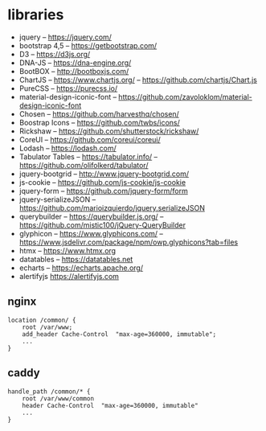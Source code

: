 # libraries

* jquery – https://jquery.com/
* bootstrap 4,5 – https://getbootstrap.com/
* D3 – https://d3js.org/
* DNA-JS – https://dna-engine.org/
* BootBOX – http://bootboxjs.com/
* ChartJS – https://www.chartjs.org/ – https://github.com/chartjs/Chart.js
* PureCSS – https://purecss.io/
* material-design-iconic-font – https://github.com/zavoloklom/material-design-iconic-font
* Chosen – https://github.com/harvesthq/chosen/
* Boostrap Icons – https://github.com/twbs/icons/
* Rickshaw – https://github.com/shutterstock/rickshaw/
* CoreUI – https://github.com/coreui/coreui/
* Lodash – https://lodash.com/
* Tabulator Tables – https://tabulator.info/ – https://github.com/olifolkerd/tabulator/
* jquery-bootgrid – http://www.jquery-bootgrid.com/ 
* js-cookie – https://github.com/js-cookie/js-cookie 
* jquery-form – https://github.com/jquery-form/form
* jquery-serializeJSON – https://github.com/marioizquierdo/jquery.serializeJSON
* querybuilder – https://querybuilder.js.org/ – https://github.com/mistic100/jQuery-QueryBuilder
* glyphicon – https://www.glyphicons.com/ – https://www.jsdelivr.com/package/npm/owp.glyphicons?tab=files
* htmx – https://www.htmx.org
* datatables – https://datatables.net
* echarts – https://echarts.apache.org/
* alertifyjs https://alertifyjs.com

## nginx

```
location /common/ {
    root /var/www;
    add_header Cache-Control  "max-age=360000, immutable";
    ...
}
```

## caddy

```
handle_path /common/* {
    root /var/www/common
    header Cache-Control  "max-age=360000, immutable"
    ...
}
```
